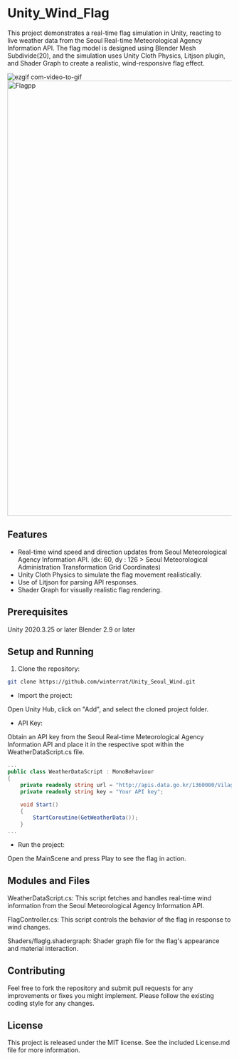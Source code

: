# Unity_Wind_Flag

This project demonstrates a real-time flag simulation in Unity, reacting to live weather data from the Seoul Real-time Meteorological Agency Information API. 
The flag model is designed using Blender Mesh Subdivide(20), and the simulation uses Unity Cloth Physics, Litjson plugin, and Shader Graph to create a realistic, wind-responsive flag effect.

![ezgif com-video-to-gif](https://github.com/WinterRat/Unity_Seoul_Wind/assets/126951066/4bb160fc-5359-4e27-bedb-4388721580d1)
<img width="977" alt="Flagpp" src="https://github.com/WinterRat/Unity_Seoul_Wind/assets/126951066/1d91da58-29b8-4c59-867d-d155f5ca36be">


## Features
- Real-time wind speed and direction updates from Seoul Meteorological Agency Information API. (dx: 60, dy : 126 > Seoul Meteorological Administration Transformation Grid Coordinates)
- Unity Cloth Physics to simulate the flag movement realistically.
- Use of Litjson for parsing API responses.
- Shader Graph for visually realistic flag rendering.

## Prerequisites
Unity 2020.3.25 or later
Blender 2.9 or later

## Setup and Running
1. Clone the repository:

```bash
git clone https://github.com/winterrat/Unity_Seoul_Wind.git
```
- Import the project:

Open Unity Hub, click on "Add", and select the cloned project folder.

- API Key:

Obtain an API key from the Seoul Real-time Meteorological Agency Information API and place it in the respective spot within the WeatherDataScript.cs file.
```cs
...
public class WeatherDataScript : MonoBehaviour
{
    private readonly string url = "http://apis.data.go.kr/1360000/VilageFcstInfoService_2.0/getUltraSrtNcst";
    private readonly string key = "Your API key";

    void Start()
    {
        StartCoroutine(GetWeatherData());
    }
...
``` 

- Run the project:

Open the MainScene and press Play to see the flag in action.

## Modules and Files
WeatherDataScript.cs: This script fetches and handles real-time wind information from the Seoul Meteorological Agency Information API.

FlagController.cs: This script controls the behavior of the flag in response to wind changes.

Shaders/flaglg.shadergraph: Shader graph file for the flag's appearance and material interaction.

## Contributing
Feel free to fork the repository and submit pull requests for any improvements or fixes you might implement. Please follow the existing coding style for any changes.

## License
This project is released under the MIT license. See the included License.md file for more information.
